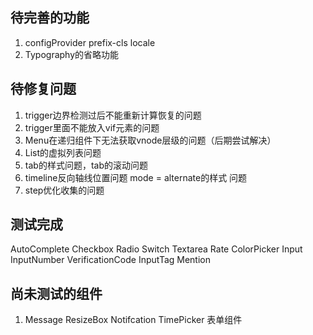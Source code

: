## 待完善的功能
1. configProvider prefix-cls locale
2. Typography的省略功能
## 待修复问题
1. trigger边界检测过后不能重新计算恢复的问题
2. trigger里面不能放入vif元素的问题
3. Menu在递归组件下无法获取vnode层级的问题（后期尝试解决）
3. List的虚拟列表问题
4. tab的样式问题，tab的滚动问题
5. timeline反向轴线位置问题  mode = alternate的样式 问题
6. step优化收集的问题
## 测试完成
AutoComplete Checkbox Radio Switch Textarea Rate ColorPicker Input InputNumber VerificationCode InputTag Mention
## 尚未测试的组件
1.  Message ResizeBox  Notifcation TimePicker 表单组件